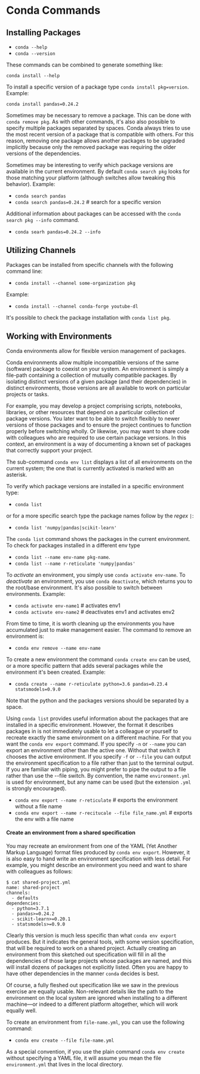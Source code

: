 Conda Commands
================

Installing Packages
-------------------

-   `conda --help`
-   `conda --version`

These commands can be combined to generate something like:

`conda install --help`

To install a specific version of a package type `conda install pkg=version`. Example:

`conda install pandas=0.24.2`

Sometimes may be necessary to remove a package. This can be done with `conda remove pkg`. As with other commands, it's also also possible to specify multiple packages separated by spaces. Conda always tries to use the most recent version of a package that is compatible with others. For this reason, removing one package allows another packages to be upgraded implicitly because only the removed package was requiring the older versions of the dependencies.

Sometimes may be interesting to verify which package versions are available in the current environment. By default `conda search pkg` looks for those matching your platform (although switches allow tweaking this behavior). Example:

-   `conda search pandas`
-   `conda search pandas=0.24.2` \# search for a specific version

Additional information about packages can be accessed with the `conda search pkg --info` command.

-   `conda searh pandas=0.24.2 --info`

Utilizing Channels
------------------

Packages can be installed from specific channels with the following command line:

-   `conda install --channel some-organization pkg`

Example:

-   `conda install --channel conda-forge youtube-dl`

It's possible to check the package installation with `conda list pkg`.

Working with Environments
-------------------------

Conda environments allow for flexible version management of packages.

Conda environments allow multiple incompatible versions of the same (software) package to coexist on your system. An environment is simply a file-path containing a collection of mutually compatible packages. By isolating distinct versions of a given package (and their dependencies) in distinct environments, those versions are all available to work on particular projects or tasks.

For example, you may develop a project comprising scripts, notebooks, libraries, or other resources that depend on a particular collection of package versions. You later want to be able to switch flexibly to newer versions of those packages and to ensure the project continues to function properly before switching wholly. Or likewise, you may want to share code with colleagues who are required to use certain package versions. In this context, an environment is a way of documenting a known set of packages that correctly support your project.

The sub-command `conda env list` displays a list of all environments on the current system; the one that is currently activated is marked with an asterisk.

To verify which package versions are installed in a specific environment type:

-   `conda list`

or for a more specific search type the package names follow by the *regex* `|`:

-   `conda list 'numpy|pandas|scikit-learn'`

The `conda list` command shows the packages in the current environment. To check for packages installed in a different env type

-   `conda list --name env-name pkg-name`.
-   `conda list --name r-reticulate 'numpy|pandas'`

To *activate* an environment, you simply use `conda activate env-name`. To *deactivate* an environment, you use `conda deactivate`, which returns you to the root/base environment. It's also possible to switch between environments. Example:

-   `conda activate env-name1` \# activates env1
-   `conda activate env-name2` \# deactivates env1 and activates env2

From time to time, it is worth cleaning up the environments you have accumulated just to make management easier. The command to remove an environment is:

-   `conda env remove --name env-name`

To create a new environment the command `conda create env` can be used, or a more specific pattern that adds several packages while the environment it's been created. Example:

-   `conda create --name r-reticulate python=3.6 pandas=0.23.4 statsmodels=0.9.0`

Note that the python and the packages versions should be separated by a space.

Using `conda list` provides useful information about the packages that are installed in a specific environment. However, the format it describes packages in is not immediately usable to let a colleague or yourself to recreate exactly the same environment on a different machine. For that you want the `conda env export` command. If you specify `-n` or `--name` you can export an environment other than the active one. Without that switch it chooses the active environment. If you specify `-f` or `--file` you can output the environment specification to a file rather than just to the terminal output. If you are familiar with piping, you might prefer to pipe the output to a file rather than use the --file switch. By convention, the name `environment.yml` is used for environment, but any name can be used (but the extension `.yml` is strongly encouraged).

-   `conda env export --name r-reticulate` \# exports the environment without a file name
-   `conda env export --name r-recitucale --file file_name.yml` \# exports the env with a file name

#### Create an environment from a shared specification

You may recreate an environment from one of the YAML (Yet Another Markup Language) format files produced by `conda env export`. However, it is also easy to hand write an environment specification with less detail. For example, you might describe an environment you need and want to share with colleagues as follows:

    $ cat shared-project.yml
    name: shared-project
    channels:
      - defaults
    dependencies:
      - python=3.7.1
      - pandas>=0.24.2
      - scikit-learn>=0.20.1
      - statsmodels>=0.9.0

Clearly this version is much less specific than what `conda env export` produces. But it indicates the general tools, with some version specification, that will be required to work on a shared project. Actually creating an environment from this sketched out specification will fill in all the dependencies of those large projects whose packages are named, and this will install dozens of packages not explicitly listed. Often you are happy to have other dependencies in the manner `conda` decides is best.

Of course, a fully fleshed out specification like we saw in the previous exercise are equally usable. Non-relevant details like the path to the environment on the local system are ignored when installing to a different machine—or indeed to a different platform altogether, which will work equally well.

To create an environment from `file-name.yml`, you can use the following command:

-   `conda env create --file file-name.yml`

As a special convention, if you use the plain command `conda env create` without specifying a YAML file, it will assume you mean the file `environment.yml` that lives in the local directory.

